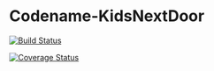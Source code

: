 # Codename-KidsNextDoor
[![Build Status](https://travis-ci.org/Mtuthuko/Codename-KidsNextDoor.svg?branch=master)](https://travis-ci.org/Mtuthuko/Codename-KidsNextDoor)

[![Coverage Status](https://coveralls.io/repos/github/Mtuthuko/Codename-KidsNextDoor/badge.svg?branch=master)](https://coveralls.io/github/Mtuthuko/Codename-KidsNextDoor?branch=master)



